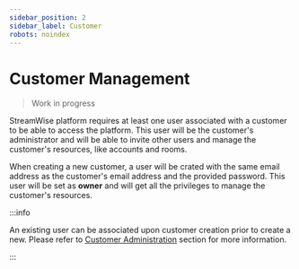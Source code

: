 ```yaml
---
sidebar_position: 2
sidebar_label: Customer
robots: noindex
---
```


# Customer Management

> Work in progress

StreamWise platform requires at least one user associated with a customer to be able to access the platform. This user will be the customer's administrator and will be able to invite other users and manage the customer's resources, like accounts and rooms.

When creating a new customer, a user will be crated with the same email address as the customer's email address and the provided password. This user will be set as **owner** and will get all the privileges to manage the customer's resources.

:::info

An existing user can be associated upon customer creation prior to create a new. Please refer to [Customer Administration](/docs/administration/customers) section for more information. 

:::